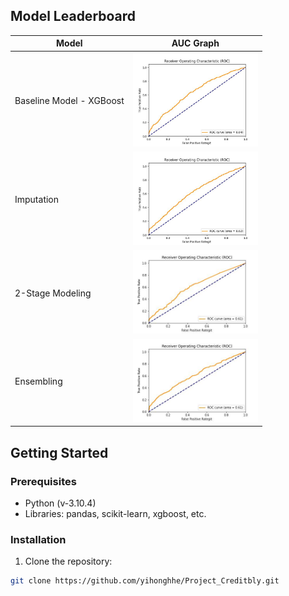 ## Model Leaderboard

| Model                    | AUC Graph                                                    |
| ------------------------ | ------------------------------------------------------------ |
| Baseline Model - XGBoost | <img src="./images/baseline_result.jpg" width="200">         |
| Imputation               | <img src="./images/imputation_result.jpg" width="200">       |
| 2-Stage Modeling         | <img src="./images/2_stage_modeling_result.jpg" width="200"> |
| Ensembling               | <img src="./images/ensembling.jpg" width="200">              |

## Getting Started

### Prerequisites

- Python (v-3.10.4)
- Libraries: pandas, scikit-learn, xgboost, etc.

### Installation

1. Clone the repository:

```bash
git clone https://github.com/yihonghhe/Project_Creditbly.git
```

